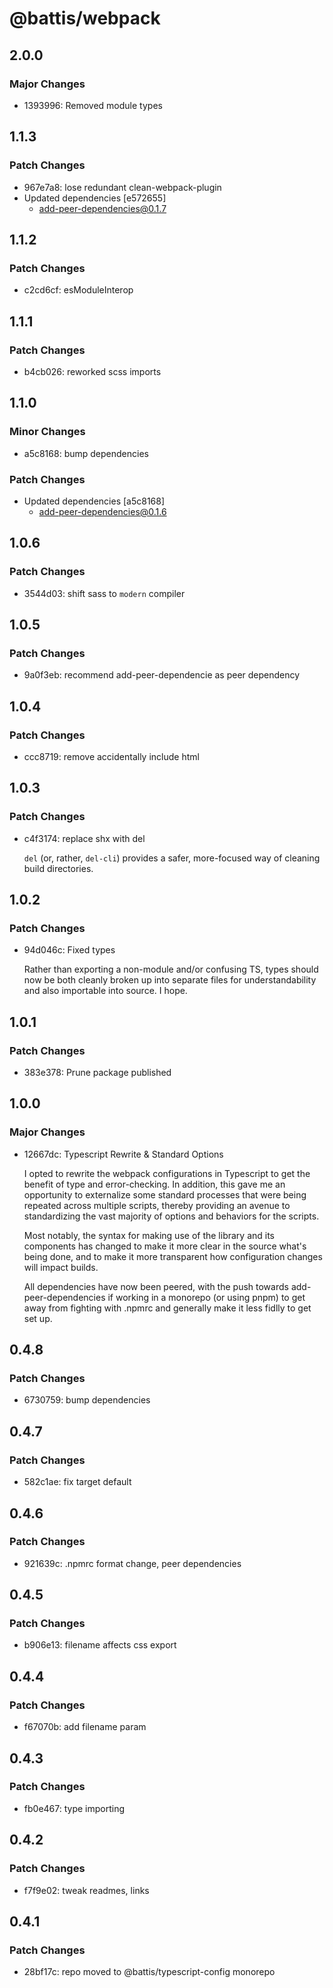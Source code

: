 # @battis/webpack

## 2.0.0

### Major Changes

- 1393996: Removed module types

## 1.1.3

### Patch Changes

- 967e7a8: lose redundant clean-webpack-plugin
- Updated dependencies [e572655]
  - add-peer-dependencies@0.1.7

## 1.1.2

### Patch Changes

- c2cd6cf: esModuleInterop

## 1.1.1

### Patch Changes

- b4cb026: reworked scss imports

## 1.1.0

### Minor Changes

- a5c8168: bump dependencies

### Patch Changes

- Updated dependencies [a5c8168]
  - add-peer-dependencies@0.1.6

## 1.0.6

### Patch Changes

- 3544d03: shift sass to `modern` compiler

## 1.0.5

### Patch Changes

- 9a0f3eb: recommend add-peer-dependencie as peer dependency

## 1.0.4

### Patch Changes

- ccc8719: remove accidentally include html

## 1.0.3

### Patch Changes

- c4f3174: replace shx with del

  `del` (or, rather, `del-cli`) provides a safer, more-focused way of cleaning build directories.

## 1.0.2

### Patch Changes

- 94d046c: Fixed types

  Rather than exporting a non-module and/or confusing TS, types should now be both cleanly broken up into separate files for understandability and also importable into source. I hope.

## 1.0.1

### Patch Changes

- 383e378: Prune package published

## 1.0.0

### Major Changes

- 12667dc: Typescript Rewrite & Standard Options

  I opted to rewrite the webpack configurations in Typescript to get the benefit of type and error-checking. In addition, this gave me an opportunity to externalize some standard processes that were being repeated across multiple scripts, thereby providing an avenue to standardizing the vast majority of options and behaviors for the scripts.

  Most notably, the syntax for making use of the library and its components has changed to make it more clear in the source what's being done, and to make it more transparent how configuration changes will impact builds.

  All dependencies have now been peered, with the push towards add-peer-dependencies if working in a monorepo (or using pnpm) to get away from fighting with .npmrc and generally make it less fidlly to get set up.

## 0.4.8

### Patch Changes

- 6730759: bump dependencies

## 0.4.7

### Patch Changes

- 582c1ae: fix target default

## 0.4.6

### Patch Changes

- 921639c: .npmrc format change, peer dependencies

## 0.4.5

### Patch Changes

- b906e13: filename affects css export

## 0.4.4

### Patch Changes

- f67070b: add filename param

## 0.4.3

### Patch Changes

- fb0e467: type importing

## 0.4.2

### Patch Changes

- f7f9e02: tweak readmes, links

## 0.4.1

### Patch Changes

- 28bf17c: repo moved to @battis/typescript-config monorepo
